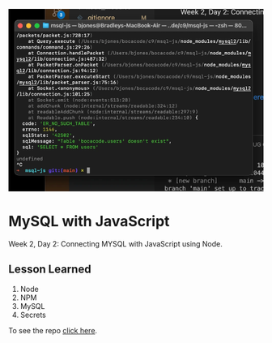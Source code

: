 ![screen shot](./images/readme.webp)
# MySQL with JavaScript
Week 2, Day 2: Connecting MYSQL with JavaScript using Node.

## Lesson Learned
1. Node
2. NPM
3. MySQL
4. Secrets

To see the repo [click here](https://github.com/BJ2044/mysql-js-c9).
